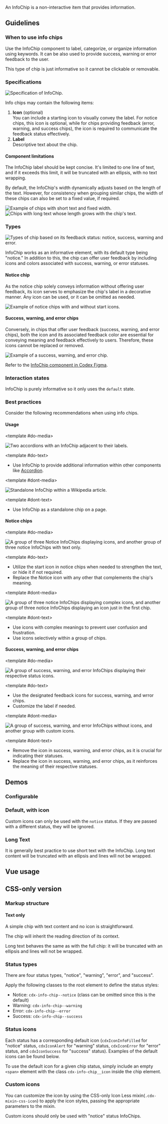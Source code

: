 <script setup>
import ChipWithIcon from '@/../component-demos/info-chip/examples/ChipWithIcon.vue';
import ChipWithLongText from '@/../component-demos/info-chip/examples/ChipWithLongText.vue';
import { CdxInfoChip } from '@wikimedia/codex';

const controlsConfig = [
	{
		name: 'icon',
		type: 'icon'
	},
	{
		name: 'status',
		type: 'radio',
		options: [ 'notice', 'warning', 'error', 'success' ],
	},
	{
		name: 'default',
		type: 'slot',
		default: 'Info Chip'
	}
];
</script>

An InfoChip is a non-interactive item that provides information.

## Guidelines

### When to use info chips
Use the InfoChip component to label, categorize, or organize information using keywords. It can be also used to provide success, warning or error feedback to the user.

This type of chip is just informative so it cannot be clickable or removable.

### Specifications
![Specification of InfoChip.](../../assets/components/info-chip-specifications.svg)

Info chips may contain the following items:
1. **Icon** (optional)<br>You can include a starting icon to visually convey the label. For notice chips, this icon is optional, while for chips providing feedback (error, warning, and success chips), the icon is required to communicate the feedback status effectively.
2. **Label**<br>Descriptive text about the chip.

#### Component limitations

The InfoChip label should be kept concise. It's limited to one line of text, and if it exceeds this limit, it will be truncated with an ellipsis, with no text wrapping.

By default, the InfoChip's width dynamically adjusts based on the length of the text. However, for consistency when grouping similar chips, the width of these chips can also be set to a fixed value, if required.

<div class="cdx-docs-grid cdx-docs-grid-columns-2">
	<img src="../../assets/components/info-chip-specifications-length.svg" alt="Example of chips with short text and fixed width.">
	<img src="../../assets/components/info-chip-specifications-fixed-width.svg" alt="Chips with long text whose length grows with the chip's text.">
</div>

### Types

![Types of chip based on its feedback status: notice, success, warning and error.](../../assets/components/info-chip-types.svg)

InfoChip works as an informative element, with its default type being "notice." In addition to this, the chip can offer user feedback by including icons and colors associated with success, warning, or error statuses.

#### Notice chip
As the notice chip solely conveys information without offering user feedback, its icon serves to emphasize the chip's label in a decorative manner. Any icon can be used, or it can be omitted as needed.

![Example of notice chips with and without start icons.](../../assets/components/info-chip-types-notice.svg)

#### Success, warning, and error chips
Conversely, in chips that offer user feedback (success, warning, and error chips), both the icon and its associated feedback color are essential for conveying meaning and feedback effectively to users. Therefore, these icons cannot be replaced or removed.

![Example of a success, warning, and error chip.](../../assets/components/info-chip-types-feedback.svg)

Refer to the [InfoChip component in Codex Figma](https://www.figma.com/file/KoDuJMadWBXtsOtzGS4134/%E2%9D%96-Codex-components?type=design&node-id=8952-74698&mode=design&t=2O0ceqiRfqCtnidq-11).

### Interaction states
InfoChip is purely informative so it only uses the `default` state.

### Best practices

Consider the following recommendations when using info chips.

#### Usage

<cdx-demo-rules>

<template #do-media>

![Two accordions with an InfoChip adjacent to their labels.](../../assets/components/info-chip-practices-usage-do.svg)

</template>

<template #do-text>

- Use InfoChip to provide additional information within other components like [Accordion](./accordion.md).

</template>

<template #dont-media>

![Standalone InfoChip within a Wikipedia article.](../../assets/components/info-chip-practices-usage-dont.svg)

</template>

<template #dont-text>

- Use InfoChip as a standalone chip on a page.

</template>

</cdx-demo-rules>

#### Notice chips

<cdx-demo-rules>

<template #do-media>

![A group of three Notice InfoChips displaying icons, and another group of three notice InfoChips with text only.](../../assets/components/info-chip-practices-icon-notice-do.svg)

</template>

<template #do-text>

- Utilize the start icon in notice chips when needed to strengthen the text, or hide it if not required.
- Replace the Notice icon with any other that complements the chip's meaning.

</template>

<template #dont-media>

![A group of three notice InfoChips displaying complex icons, and another group of three notice InfoChips displaying an icon just in the first chip.](../../assets/components/info-chip-practices-icon-notice-dont.svg)

</template>

<template #dont-text>

- Use icons with complex meanings to prevent user confusion and frustration.
- Use icons selectively within a group of chips.

</template>

</cdx-demo-rules>

#### Success, warning, and error chips

<cdx-demo-rules>

<template #do-media>

![A group of success, warning, and error InfoChips displaying their respective status icons.](../../assets/components/info-chip-practices-icon-feedback-do.svg)

</template>

<template #do-text>

- Use the designated feedback icons for success, warning, and wrror chips.
- Customize the label if needed.

</template>

<template #dont-media>

![A group of success, warning, and error InfoChips without icons, and another group with custom icons.](../../assets/components/info-chip-practices-icon-feedback-dont.svg)

</template>

<template #dont-text>

- Remove the icon in success, warning, and error chips, as it is crucial for indicating their statuses.
- Replace the icon in success, warning, and error chips, as it reinforces the meaning of their respective statuses.

</template>

</cdx-demo-rules>

## Demos

### Configurable

<cdx-demo-wrapper :controls-config="controlsConfig" :show-generated-code="true">

<template v-slot:demo="{ propValues, slotValues }" :show-generated-code="true">
	<cdx-info-chip v-bind="propValues">
		{{ slotValues.default }}
	</cdx-info-chip>
</template>

</cdx-demo-wrapper>

### Default, with icon
Custom icons can only be used with the `notice` status. If they are passed with
a different status, they will be ignored.

<cdx-demo-wrapper>
<template v-slot:demo>
	<chip-with-icon />
</template>

<template v-slot:code>

:::code-group

<<< @/../component-demos/info-chip/examples/ChipWithIcon.vue [NPM]

<<< @/../component-demos/info-chip/examples-mw/ChipWithIcon.vue [MediaWiki]

:::

</template>
</cdx-demo-wrapper>

### Long Text
It is generally best practice to use short text with the InfoChip. Long text
content will be truncated with an ellipsis and lines will not be wrapped.

<cdx-demo-wrapper>
<template v-slot:demo>
	<chip-with-long-text />
</template>

<template v-slot:code>

:::code-group

<<< @/../component-demos/info-chip/examples/ChipWithLongText.vue [NPM]

<<< @/../component-demos/info-chip/examples-mw/ChipWithLongText.vue [MediaWiki]

:::

</template>
</cdx-demo-wrapper>

## Vue usage

## CSS-only version

### Markup structure

#### Text only

A simple chip with text content and no icon is straightforward.

<cdx-demo-wrapper>
<template v-slot:demo>
	<!-- Outer element is a <div>. -->
	<div class="cdx-info-chip">
		<!-- Text element. -->
		<span class="cdx-info-chip__text">
			<!-- Chip text -->
			Info Chip
		</span>
	</div>
</template>
<template v-slot:code>

```html
	<!-- Outer element is a <div>. -->
	<div class="cdx-info-chip">
		<!-- Text element. -->
		<span class="cdx-info-chip__text">
			<!-- Chip text -->
			Info Chip
		</span>
	</div>
```
</template>
</cdx-demo-wrapper>

The chip will inherit the reading direction of its context.

<cdx-demo-wrapper>
<template v-slot:demo>
	<!-- Establish a right-to-left reading context -->
	<div dir="rtl">
		<!-- Outer element is a <div>. -->
		<div class="cdx-info-chip">
			<!-- Text element. -->
			<span class="cdx-info-chip__text">
				<!-- Chip text -->
				Right-to-left Chip
			</span>
		</div>
	</div>
</template>
<template v-slot:code>

```html
	<!-- Establish a right-to-left reading context -->
	<div dir="rtl">
		<!-- Outer element is a <div>. -->
		<div class="cdx-info-chip">
			<!-- Text element. -->
			<span class="cdx-info-chip__text">
				<!-- Chip text -->
				Right-to-left Chip
			</span>
		</div>
	</div>
```
</template>
</cdx-demo-wrapper>

Long text behaves the same as with the full chip: it will be
truncated with an ellipsis and lines will not be wrapped.
<cdx-demo-wrapper>
<template v-slot:demo>
	<!-- Outer element is a <div>. -->
	<div class="cdx-info-chip">
		<!-- Text element. -->
		<span class="cdx-info-chip__text">
			<!-- Chip text -->
			This is really really really really really
			really really really really really really
			really really really really really really
			really really really really really really
			long text
		</span>
	</div>
</template>
<template v-slot:code>

```html
	<!-- Outer element is a <div>. -->
	<div class="cdx-info-chip">
		<!-- Text element. -->
		<span class="cdx-info-chip__text">
			<!-- Chip text -->
			This is really really really really really
			really really really really really really
			really really really really really really
			really really really really really really
			long text
		</span>
	</div>
```
</template>
</cdx-demo-wrapper>

### Status types

There are four status types, "notice", "warning", "error", and "success".

Apply the following classes to the root element to define the status styles:
- Notice: `cdx-info-chip--notice` (class can be omitted since this is the default)
- Warning: `cdx-info-chip--warning`
- Error: `cdx-info-chip--error`
- Success: `cdx-info-chip--success`

### Status icons

Each status has a corresponding default icon (`cdxIconInfoFilled` for "notice"
status, `cdxIconAlert` for "warning" status, `cdxIconError` for "error" status,
and `cdxIconSuccess` for "success" status). Examples of the default icons can be
found below.

To use the default icon for a given chip status, simply include an empty `<span>`
element with the class `cdx-info-chip__icon` inside the chip element.

<cdx-demo-wrapper>
<template v-slot:demo>
	<div class="cdx-demo-flex-container">
		<!-- Outer element is a <div> with the default "notice" class. -->
		<div class="cdx-info-chip cdx-info-chip--notice">
			<!-- Icon element. -->
			<span class="cdx-info-chip__icon"></span>
			<!-- Text element. -->
			<span class="cdx-info-chip__text">
				<!-- Chip text -->
				Notice
			</span>
		</div>
		<!-- Outer element is a <div> with the "warning" class. -->
		<div class="cdx-info-chip cdx-info-chip--warning">
			<span class="cdx-info-chip__icon"></span>
			<span class="cdx-info-chip__text">
				Warning
			</span>
		</div>
		<!-- Outer element is a <div> with the "error" class. -->
		<div class="cdx-info-chip cdx-info-chip--error">
			<span class="cdx-info-chip__icon"></span>
			<span class="cdx-info-chip__text">
				Error
			</span>
		</div>
		<!-- Outer element is a <div> with the "sucess" class. -->
		<div class="cdx-info-chip cdx-info-chip--success">
			<span class="cdx-info-chip__icon"></span>
			<span class="cdx-info-chip__text">
				Success
			</span>
		</div>
	</div>
</template>
<template v-slot:code>

```html
	<!-- Outer element is a <div> with the default "notice" class. -->
	<div class="cdx-info-chip cdx-info-chip--notice">
		<!-- Icon element. -->
		<span class="cdx-info-chip__icon"></span>
		<!-- Text element. -->
		<span class="cdx-info-chip__text">
			<!-- Chip text -->
			Notice
		</span>
	</div>
	<!-- Outer element is a <div> with the "warning" class. -->
	<div class="cdx-info-chip cdx-info-chip--warning">
		<span class="cdx-info-chip__icon"></span>
		<span class="cdx-info-chip__text">
			Warning
		</span>
	</div>
	<!-- Outer element is a <div> with the "error" class. -->
	<div class="cdx-info-chip cdx-info-chip--error">
		<span class="cdx-info-chip__icon"></span>
		<span class="cdx-info-chip__text">
			Error
		</span>
	</div>
	<!-- Outer element is a <div> with the "success" class. -->
	<div class="cdx-info-chip cdx-info-chip--success">
		<span class="cdx-info-chip__icon"></span>
		<span class="cdx-info-chip__text">
			Success
		</span>
	</div>
```
</template>
</cdx-demo-wrapper>

### Custom icons

You can customize the icon by using the CSS-only Icon Less mixin(`.cdx-mixin-css-icon`)
to apply the icon styles, passing the appropriate parameters to the mixin.

Custom icons should only be used with "notice" status InfoChips.

<cdx-demo-wrapper>
<template v-slot:demo>
	<div class="cdx-demo-flex-container">
		<div class="cdx-info-chip cdx-info-chip--notice">
			<!-- Custom icon element. -->
			<span class="cdx-demo-css-icon--heart"></span>
			<span class="cdx-info-chip__text">
				Notice
			</span>
		</div>
		<div class="cdx-info-chip cdx-info-chip--notice">
			<!-- Custom icon element. -->
			<span class="cdx-demo-css-icon--camera"></span>
			<span class="cdx-info-chip__text">
				Photos
			</span>
		</div>
		<div class="cdx-info-chip cdx-info-chip--notice">
			<!-- Custom icon element. -->
			<span class="cdx-demo-css-icon--user"></span>
			<span class="cdx-info-chip__text">
				Users
			</span>
		</div>
		<div class="cdx-info-chip cdx-info-chip--notice">
			<!-- Custom icon element. -->
			<span class="cdx-demo-css-icon--article"></span>
			<span class="cdx-info-chip__text">
				Articles
			</span>
		</div>
	</div>
</template>
<template v-slot:code>

```html
	<div class="cdx-info-chip cdx-info-chip--notice">
		<!-- Custom icon element. -->
		<span class="cdx-demo-css-icon--heart"></span>
		<span class="cdx-info-chip__text">
			Notice
		</span>
	</div>
	<div class="cdx-info-chip cdx-info-chip--notice">
		<!-- Custom icon element. -->
		<span class="cdx-demo-css-icon--camera"></span>
		<span class="cdx-info-chip__text">
			Photos
		</span>
	</div>
	<div class="cdx-info-chip cdx-info-chip--notice">
		<!-- Custom icon element. -->
		<span class="cdx-demo-css-icon--user"></span>
		<span class="cdx-info-chip__text">
			Users
		</span>
	</div>
	<div class="cdx-info-chip cdx-info-chip--notice">
		<!-- Custom icon element. -->
		<span class="cdx-demo-css-icon--article"></span>
		<span class="cdx-info-chip__text">
			Articles
		</span>
	</div>
```

:::code-group

```less [NPM]
// Note: Import the design tokens before importing the css-icon mixin
@import ( reference ) '@wikimedia/codex-design-tokens/theme-wikimedia-ui.less';
@import ( reference ) '@wikimedia/codex/mixins/css-icon.less';

.cdx-demo-css-icon--heart {
	.cdx-mixin-css-icon( @cdx-icon-heart, @color-icon-notice, @size-icon-small );
}

.cdx-demo-css-icon--camera {
	.cdx-mixin-css-icon( @cdx-icon-camera, @color-icon-notice, @size-icon-small );
}

.cdx-demo-css-icon--user {
	.cdx-mixin-css-icon( @cdx-icon-user-avatar, @color-icon-notice, @size-icon-small );
}

.cdx-demo-css-icon--article {
	.cdx-mixin-css-icon( @cdx-icon-article, @color-icon-notice, @size-icon-small );
}
```

```less [MediaWiki]
@import 'mediawiki.skin.variables.less';

.cdx-demo-css-icon--heart {
	.cdx-mixin-css-icon( @cdx-icon-heart, @color-icon-notice, @size-icon-small );
}

.cdx-demo-css-icon--camera {
	.cdx-mixin-css-icon( @cdx-icon-camera, @color-icon-notice, @size-icon-small );
}

.cdx-demo-css-icon--user {
	.cdx-mixin-css-icon( @cdx-icon-user-avatar, @color-icon-notice, @size-icon-small );
}

.cdx-demo-css-icon--article {
	.cdx-mixin-css-icon( @cdx-icon-article, @color-icon-notice, @size-icon-small );
}
```

:::
</template>
</cdx-demo-wrapper>

<style lang="less" scoped>
@import ( reference ) '@wikimedia/codex-design-tokens/theme-wikimedia-ui.less';
@import ( reference ) '@wikimedia/codex/mixins/css-icon.less';

.cdx-demo-flex-container {
	display: flex;
	gap: @spacing-150;
}

.cdx-demo-css-icon--heart {
	.cdx-mixin-css-icon( @cdx-icon-heart, @color-icon-notice, @size-icon-small );
}

.cdx-demo-css-icon--camera {
	.cdx-mixin-css-icon( @cdx-icon-camera, @color-icon-notice, @size-icon-small );
}

.cdx-demo-css-icon--user {
	.cdx-mixin-css-icon( @cdx-icon-user-avatar, @color-icon-notice, @size-icon-small );
}

.cdx-demo-css-icon--article {
	.cdx-mixin-css-icon( @cdx-icon-article, @color-icon-notice, @size-icon-small );
}

</style>
